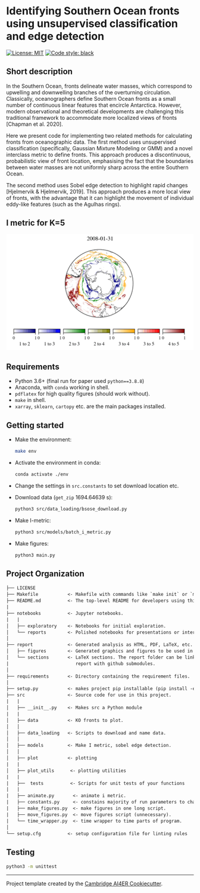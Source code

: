 # Identifying Southern Ocean fronts using unsupervised classification and edge detection

 [![License: MIT](https://img.shields.io/badge/License-MIT-blue.svg)](https://opensource.org/licenses/MIT)
 <a href="https://github.com/psf/black"><img alt="Code style: black" src="https://img.shields.io/badge/code%20style-black-000000.svg"></a>

## Short description

In the Southern Ocean, fronts delineate water masses, which correspond to upwelling
and downwelling branches of the overturning circulation. Classically, oceanographers
define Southern Ocean fronts as a small number of continuous linear features that
encircle Antarctica. However, modern observational and theoretical developments are
challenging this traditional framework to accommodate more localized views of fronts
[Chapman et al. 2020].

Here we present code for implementing two related methods for calculating fronts from
oceanographic data. The first method uses unsupervised classification (specifically,
Gaussian Mixture Modeling or GMM) and a novel interclass metric to define fronts.
This approach produces a discontinuous, probabilistic view of front location,
emphasising the fact that the boundaries between water masses are not uniformly sharp
across the entire Southern Ocean.

The second method uses Sobel edge detection to highlight rapid changes [Hjelmervik & Hjelmervik, 2019].
This approach produces a more local view of fronts, with the advantage that it can highlight the movement
of individual eddy-like features (such as the Agulhas rings).

## I metric for K=5

![I metric for K=5](gifs/boundaries-k5.gif)


## Requirements

- Python 3.6+ (final run for paper used `python==3.8.8`)
- Anaconda, with `conda` working in shell.
- `pdflatex` for high quality figures (should work without).
- `make` in shell.
- `xarray`, `sklearn`, `cartopy` etc. are the main packages installed.

## Getting started

- Make the environment:

    ```bash
    make env
    ```

- Activate the environment in conda:

     ```bash
     conda activate ./env
     ```

- Change the settings in `src.constants` to set download location etc.

- Download data (`get_zip`  1694.64639 s):

   ```bash
   python3 src/data_loading/bsose_download.py
   ```

- Make I-metric:

   ```bash
   python3 src/models/batch_i_metric.py
   ```

- Make figures:
   ```bash
   python3 main.py
   ```

## Project Organization

```txt
├── LICENSE
├── Makefile           <- Makefile with commands like `make init` or `make lint-requirements`
├── README.md          <- The top-level README for developers using this project.
|
├── notebooks          <- Jupyter notebooks. 
|   |
│   ├── exploratory    <- Notebooks for initial exploration.
│   └── reports        <- Polished notebooks for presentations or intermediate results.
│
├── report             <- Generated analysis as HTML, PDF, LaTeX, etc.
│   ├── figures        <- Generated graphics and figures to be used in reporting
│   └── sections       <- LaTeX sections. The report folder can be linked to your overleaf
|                         report with github submodules.
│
├── requirements       <- Directory containing the requirement files.
│
├── setup.py           <- makes project pip installable (pip install -e .) so src can be imported
├── src                <- Source code for use in this project.
|   |
│   ├── __init__.py    <- Makes src a Python module
|   |
│   ├── data           <- KO fronts to plot.
│   │
│   ├── data_loading   <- Scripts to download and name data.
│   │
│   ├── models         <- Make I metric, sobel edge detection.
│   │
│   ├── plot           <- plotting
|   |
│   ├── plot_utils      <- plotting utilities
|   |
|   ├──  tests          <- Scripts for unit tests of your functions
|   | 
|   ├── animate.py       <- animate i metric.
|   ├── constants.py     <- constains majority of run parameters to change.
|   ├── make_figures.py  <- make figures in one long script.
|   ├── move_figures.py  <- move figures script (unnecessary).
|   └── time_wrapper.py  <- time wrapper to time parts of program.
│
└── setup.cfg          <- setup configuration file for linting rules
```


## Testing

```bash
python3 -m unittest
```

---

Project template created by the
[Cambridge AI4ER Cookiecutter](https://github.com/ai4er-cdt/ai4er-cookiecutter).
